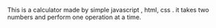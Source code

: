 This is a calculator made by simple javascript , html, css .
it takes two numbers and perform one operation at a time.
